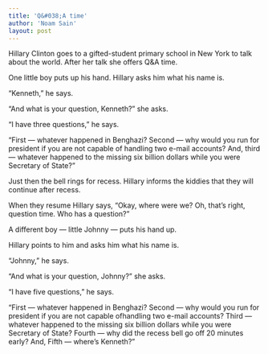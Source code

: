 ```yaml
---
title: 'Q&#038;A time'
author: 'Noam Sain'
layout: post
---
```


Hillary Clinton goes to a gifted-student primary school in New York to talk about the world. After her talk she offers Q&amp;A time.

One little boy puts up his hand. Hillary asks him what his name is.

“Kenneth,” he says.

“And what is your question, Kenneth?” she asks.

“I have three questions,” he says.

“First — whatever happened in Benghazi? Second — why would you run for president if you are not capable of handling two e-mail accounts? And, third — whatever happened to the missing six billion dollars while you were Secretary of State?”

Just then the bell rings for recess. Hillary informs the kiddies that they will continue after recess.

When they resume Hillary says, “Okay, where were we? Oh, that’s right, question time. Who has a question?”

A different boy — little Johnny — puts his hand up.

Hillary points to him and asks him what his name is.

“Johnny,” he says.

“And what is your question, Johnny?” she asks.

“I have five questions,” he says.

“First — whatever happened in Benghazi? Second — why would you run for president if you are not capable ofhandling two e-mail accounts? Third — whatever happened to the missing six billion dollars while you were Secretary of State? Fourth — why did the recess bell go off 20 minutes early? And, Fifth — where’s Kenneth?”